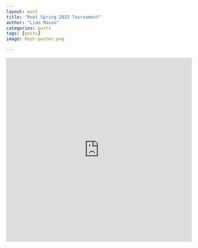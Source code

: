 ```yaml
---
layout: post
title: "Root Spring 2025 Tournament"
author: "Liam Mason"
categories: posts
tags: [posts]
image: Root-poster.png

---
```


<iframe width="760px" height="500px" src="https://wus-www.sway.com/s/ifAFmOQiVqFNdfpz/embed" frameborder="0" marginheight="0" marginwidth="0" max-width="100%" sandbox="allow-forms allow-modals allow-orientation-lock allow-popups allow-same-origin allow-scripts" scrolling="no" style="border: none; max-width: 100%; max-height: 100vh" allowfullscreen mozallowfullscreen msallowfullscreen webkitallowfullscreen></iframe>

